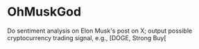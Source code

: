 # OhMuskGod
Do sentiment analysis on Elon Musk's post on X; output possible cryptocurrency trading signal, e.g., [DOGE, Strong Buy[
